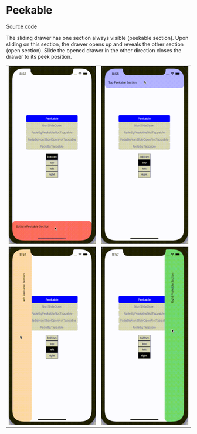 # Peekable

[Source code](../../example/src/Peekable)

The sliding drawer has one section always visible (peekable section). Upon sliding on this section, the drawer opens up and reveals the other section (open section). Slide the opened drawer in the other direction closes the drawer to its peek position.

<table>
  <tr>
    <td> <img src="../images/peekable/bottom_small.gif" alt="Peekable Bottom" /> </td>
    <td> <img src="../images/peekable/top_small.gif" alt="Peekable Top" /> </td>
  </tr>
  <tr>
    <td> <img src="../images/peekable/left_small.gif" alt="Peekable Left" /> </td>
    <td> <img src="../images/peekable/right_small.gif" alt="Peekable Right" /> </td>
  </tr>
</table>